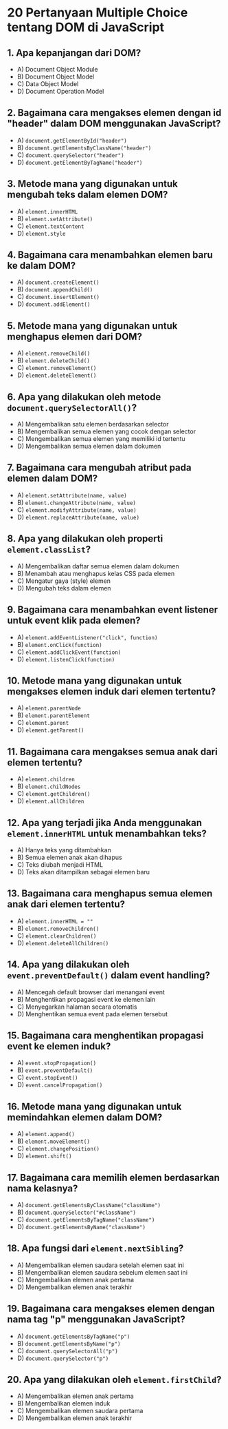 
# 20 Pertanyaan Multiple Choice tentang DOM di JavaScript

## 1. Apa kepanjangan dari DOM?
- A) Document Object Module
- B) Document Object Model
- C) Data Object Model
- D) Document Operation Model

## 2. Bagaimana cara mengakses elemen dengan id "header" dalam DOM menggunakan JavaScript?
- A) `document.getElementById("header")`
- B) `document.getElementsByClassName("header")`
- C) `document.querySelector("header")`
- D) `document.getElementByTagName("header")`

## 3. Metode mana yang digunakan untuk mengubah teks dalam elemen DOM?
- A) `element.innerHTML`
- B) `element.setAttribute()`
- C) `element.textContent`
- D) `element.style`

## 4. Bagaimana cara menambahkan elemen baru ke dalam DOM?
- A) `document.createElement()`
- B) `document.appendChild()`
- C) `document.insertElement()`
- D) `document.addElement()`

## 5. Metode mana yang digunakan untuk menghapus elemen dari DOM?
- A) `element.removeChild()`
- B) `element.deleteChild()`
- C) `element.removeElement()`
- D) `element.deleteElement()`

## 6. Apa yang dilakukan oleh metode `document.querySelectorAll()`?
- A) Mengembalikan satu elemen berdasarkan selector
- B) Mengembalikan semua elemen yang cocok dengan selector
- C) Mengembalikan semua elemen yang memiliki id tertentu
- D) Mengembalikan semua elemen dalam dokumen

## 7. Bagaimana cara mengubah atribut pada elemen dalam DOM?
- A) `element.setAttribute(name, value)`
- B) `element.changeAttribute(name, value)`
- C) `element.modifyAttribute(name, value)`
- D) `element.replaceAttribute(name, value)`

## 8. Apa yang dilakukan oleh properti `element.classList`?
- A) Mengembalikan daftar semua elemen dalam dokumen
- B) Menambah atau menghapus kelas CSS pada elemen
- C) Mengatur gaya (style) elemen
- D) Mengubah teks dalam elemen

## 9. Bagaimana cara menambahkan event listener untuk event klik pada elemen?
- A) `element.addEventListener("click", function)`
- B) `element.onClick(function)`
- C) `element.addClickEvent(function)`
- D) `element.listenClick(function)`

## 10. Metode mana yang digunakan untuk mengakses elemen induk dari elemen tertentu?
- A) `element.parentNode`
- B) `element.parentElement`
- C) `element.parent`
- D) `element.getParent()`

## 11. Bagaimana cara mengakses semua anak dari elemen tertentu?
- A) `element.children`
- B) `element.childNodes`
- C) `element.getChildren()`
- D) `element.allChildren`

## 12. Apa yang terjadi jika Anda menggunakan `element.innerHTML` untuk menambahkan teks?
- A) Hanya teks yang ditambahkan
- B) Semua elemen anak akan dihapus
- C) Teks diubah menjadi HTML
- D) Teks akan ditampilkan sebagai elemen baru

## 13. Bagaimana cara menghapus semua elemen anak dari elemen tertentu?
- A) `element.innerHTML = ""`
- B) `element.removeChildren()`
- C) `element.clearChildren()`
- D) `element.deleteAllChildren()`

## 14. Apa yang dilakukan oleh `event.preventDefault()` dalam event handling?
- A) Mencegah default browser dari menangani event
- B) Menghentikan propagasi event ke elemen lain
- C) Menyegarkan halaman secara otomatis
- D) Menghentikan semua event pada elemen tersebut

## 15. Bagaimana cara menghentikan propagasi event ke elemen induk?
- A) `event.stopPropagation()`
- B) `event.preventDefault()`
- C) `event.stopEvent()`
- D) `event.cancelPropagation()`

## 16. Metode mana yang digunakan untuk memindahkan elemen dalam DOM?
- A) `element.append()`
- B) `element.moveElement()`
- C) `element.changePosition()`
- D) `element.shift()`

## 17. Bagaimana cara memilih elemen berdasarkan nama kelasnya?
- A) `document.getElementsByClassName("className")`
- B) `document.querySelector("#className")`
- C) `document.getElementsByTagName("className")`
- D) `document.getElementsByName("className")`

## 18. Apa fungsi dari `element.nextSibling`?
- A) Mengembalikan elemen saudara setelah elemen saat ini
- B) Mengembalikan elemen saudara sebelum elemen saat ini
- C) Mengembalikan elemen anak pertama
- D) Mengembalikan elemen anak terakhir

## 19. Bagaimana cara mengakses elemen dengan nama tag "p" menggunakan JavaScript?
- A) `document.getElementsByTagName("p")`
- B) `document.getElementsByName("p")`
- C) `document.querySelectorAll("p")`
- D) `document.querySelector("p")`

## 20. Apa yang dilakukan oleh `element.firstChild`?
- A) Mengembalikan elemen anak pertama
- B) Mengembalikan elemen induk
- C) Mengembalikan elemen saudara pertama
- D) Mengembalikan elemen anak terakhir
